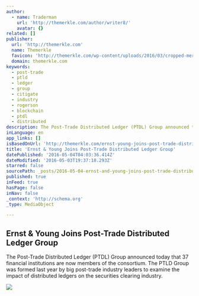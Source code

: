 ```yaml
---
author:
  - name: Traderman
    url: 'http://themerkle.com/author/writer8/'
    avatar: {}
related: []
publisher:
  url: 'http://themerkle.com'
  name: Themerkle
  favicon: 'http://themerkle.com/wp-content/uploads/2016/03/cropped-merkle-white-1-192x192.png'
  domain: themerkle.com
keywords:
  - post-trade
  - ptld
  - ledger
  - group
  - citigate
  - industry
  - rogerson
  - blockchain
  - ptdl
  - distributed
description: The Post-Trade Distributed Ledger (PTDL) Group announced today that 37 financial institutions are now members of the consortium. The PTLD Group was formed last year by big post-trade industry leaders to examine the impact of distributed ledgers on the securities clearing industry.
inLanguage: en
app_links: []
isBasedOnUrl: 'http://themerkle.com/ernst-young-joins-post-trade-distributed-ledger-group/'
title: 'Ernst & Young Joins Post-Trade Distributed Ledger Group'
datePublished: '2016-05-04T04:03:36.414Z'
dateModified: '2016-05-03T19:37:18.293Z'
starred: false
sourcePath: _posts/2016-05-04-ernst-and-young-joins-post-trade-distributed-ledger-group.md
published: true
inFeed: true
hasPage: false
inNav: false
_context: 'http://schema.org'
_type: MediaObject

---
```

<article style=""><h1>Ernst &amp; Young Joins Post-Trade Distributed Ledger Group</h1><p>The Post-Trade Distributed Ledger (PTDL) Group announced today that 37 financial institutions are now members of the consortium. The PTLD Group was formed last year by big post-trade industry leaders to examine the impact of distributed ledgers on the securities clearing industry.</p><img src="http://themerkle.com/wp-content/uploads/2016/05/shutterstock_148880618.jpg" /></article>